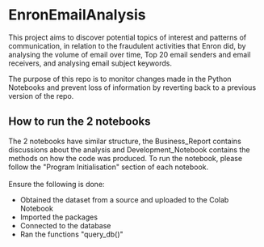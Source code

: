 # <b>EnronEmailAnalysis</b>

This project aims to discover potential topics of interest and patterns of communication, in relation to the fraudulent activities that Enron did, by analysing the volume of email over time, Top 20 email senders and email receivers, and analysing email subject keywords.

The purpose of this repo is to monitor changes made in the Python Notebooks and prevent loss of information by reverting back to a previous version of the repo.

## <b>How to run the 2 notebooks</b>

The 2 notebooks have similar structure, the Business_Report contains discussions about the analysis and Development_Notebook contains the methods on how the code was produced.
To run the notebook, please follow the "Program Initialisation" section of each notebook.
<br><br>
Ensure the following is done:
* Obtained the dataset from a source and uploaded to the Colab Notebook
* Imported the packages
* Connected to the database
* Ran the functions "query_db()"
